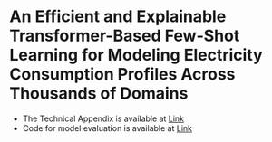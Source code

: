 # An Efficient and Explainable Transformer-Based Few-Shot Learning for Modeling Electricity Consumption Profiles Across Thousands of Domains

- The Technical Appendix is available at [Link](https://github.com/Anonymouspersonx/EM_trans_Anonymous/blob/main/Technical_Appendix.pdf)
- Code for model evaluation is available at [Link](https://github.com/Anonymouspersonx/EM_trans_Anonymous/blob/main/eva_demo.ipynb)
